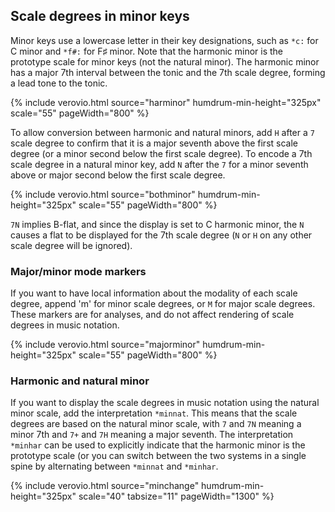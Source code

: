 
## Scale degrees in minor keys ##

Minor keys use a lowercase letter in their key designations, such
as `*c:` for C minor and `*f#:` for F&#x266f; minor.  Note that the
harmonic minor is the prototype scale for minor keys (not the natural
minor).  The harmonic minor has a major 7th interval between the
tonic and the 7th scale degree, forming a lead tone to the tonic.

{% include verovio.html
	source="harminor"
	humdrum-min-height="325px"
	scale="55"
	pageWidth="800"
%}
<script type="application/x-humdrum" id="harminor">
**kern	**deg
*clefG2	*
*M4/4	*
*k[b-e-a-]	*
*c:	*c:
=1	=1
4c	1
4d	2
4e-	3
4f	4
4g	5
4a-	6
4bn	7
4cc	1
=	=
*-	*-
</script>

To allow conversion between harmonic and natural minors, add `H` after a `7` scale degree
to confirm that it is a major seventh above the first scale degree (or a minor second below
the first scale degree).  To encode a 7th scale degree in a natural minor key, add `N` after the `7` 
for a minor seventh above or major second below the first scale degree.

{% include verovio.html
	source="bothminor"
	humdrum-min-height="325px"
	scale="55"
	pageWidth="800"
%}
<script type="application/x-humdrum" id="bothminor">
**kern	**deg
*clefG2	*arr
*M4/4	*
*k[b-e-a-]	*
*c:	*c:
=1	=1
4c	1
4d	2
4e-	3
4f	4
4g	5
4a-	6
4b	7H
4cc	1
=1||	=1||
4c	1
4d	2
4e-	3
4f	4
4g	5
4a-	6
4b-	7N
4cc	1
=	=
*-	*-
</script>

`7N` implies B-flat, and since the display is set to C harmonic minor, the `N` causes a flat to 
be displayed for the 7th scale degree (`N` or `H` on any other scale degree will be ignored).

### Major/minor mode markers ###

If you want to have local information about the modality of each scale degree, append 'm' for 
minor scale degrees, or `M` for major scale degrees.  These markers are for analyses, and do
not affect rendering of scale degrees in music notation.

{% include verovio.html
	source="majorminor"
	humdrum-min-height="325px"
	scale="55"
	pageWidth="800"
%}
<script type="application/x-humdrum" id="majorminor">
**kern	**deg
*clefG2	*
*M4/4	*
*k[]	*
*C:	*C:
=1	=1
4c	1M
4d	2M
4e	3M
4f	4M
4g	5M
4a	6M
4b	7M
4cc	1M
=||	=||
*k[b-e-a-]	*minnat
*c:	*c:
4c	1m
4d	2m
4e-	3m
4f	4m
4g	5m
4a-	6m
4b-	7Nm
4cc	1m
=	=
*-	*-
</script>


### Harmonic and natural minor ###

If you want to display the scale degrees in music notation using the natural minor scale, 
add the interpretation `*minnat`.   This means that the scale degrees are based on the
natural minor scale, with `7` and `7N` meaning a minor 7th and `7+` and `7H` meaning
a major seventh.  The interpretation `*minhar` can be used to explicitly indicate
that the harmonic minor is the prototype scale (or you can switch between the
two systems in a single spine by alternating between `*minnat` and `*minhar`.

{% include verovio.html
	source="minchange"
	humdrum-min-height="325px"
	scale="40"
	tabsize="11"
	pageWidth="1300"
%}
<script type="application/x-humdrum" id="minchange">
**kern	**deg	**text
*clefG2	*minnat	*v:**deg:
*M4/4	*arr	*vv:**deg:
*k[b-e-a-]	*circ	*color:silver
*c:	*c:	*c:
=	=	=
!!LO:TX:a:t=**minnat:color=crimson
!!LO:TX:a:t=Natural minor degree display:color=dodgerblue:vg=2
4c	1	1
4d	2	2
4e-	3	3
4f	4	4
4g	5	5
4a-	6	6
4b-X	7	7
4b-X	7N	7N
4b-X	7H-	7H-
4cc	1	1
=	=	=
!!LO:TX:a:t=Harmonic minor degree display:color=dodgerblue:vg=2
4c	1	1
4d	2	2
4e-	3	3
4f	4	4
4g	5	5
4a-	6	6
4bn	7	7
4bn	7H	7H
4bn	7N+	7N+
4cc	1	1
=||	=||	=||
*c	*minhar	*
!!LO:TX:a:t=**minhar:color=crimson
!!LO:TX:a:t=Natural minor degree display:color=dodgerblue:vg=2
4c	1	1
4d	2	2
4e-	3	3
4f	4	4
4g	5	5
4a-	6	6
4b-X	7	7
4b-X	7N	7N
4b-X	7H-	7H-
4cc	1	1
=	=	=
!!LO:TX:a:t=Harmonic minor degree display:color=dodgerblue:vg=2
4c	1	1
4d	2	2
4e-	3	3
4f	4	4
4g	5	5
4a-	6	6
4bn	7	7
4bn	7H	7H
4bn	7N+	7N+
4cc	1	1
==	==	==
*-	*-	*-
</script>



